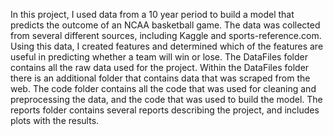 In this project, I used data from a 10 year period to build a model that predicts the outcome of
an NCAA basketball game. The data was collected from several different sources, including Kaggle and 
sports-reference.com. Using this data, I created features and determined which of the features are
useful in predicting whether a team will win or lose.
The DataFiles folder contains all the raw data used for the project. Within the DataFiles folder
there is an additional folder that contains data that was scraped from the web. 
The code folder contains all the code that was used for cleaning and preprocessing the data, and the
code that was used to build the model. 
The reports folder contains several reports describing the project, and includes plots with the results. 
